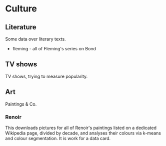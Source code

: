 # Culture

## Literature
Some data over literary texts.

* fleming - all of Fleming's series on Bond

## TV shows

TV shows, trying to measure popularity.

## Art

Paintings & Co.

### Renoir

This downloads pictures for all of Renoir's paintings listed on a dedicated Wikipedia page, divided by decade, and analyses their colours via k-means and colour segmentation. It is work for a data card.

